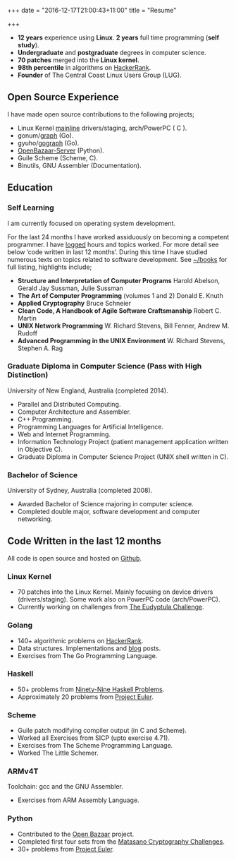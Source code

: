 +++
date = "2016-12-17T21:00:43+11:00"
title = "Resume"

+++

* **12 years** experience using **Linux**. **2 years** full time programming (**self study**). 
* **Undergraduate** and **postgraduate** degrees in computer science.
* **70 patches** merged into the **Linux kernel**.
* **98th percentile** in algorithms on [HackerRank](https://www.hackerrank.com/tcharding).
* **Founder** of The Central Coast Linux Users Group (LUG).

## Open Source Experience
I have made open source contributions to the following projects;

* Linux Kernel [mainline](http://git.kernel.org/cgit/linux/kernel/git/torvalds/linux.git/log/?qt=grep&q=me%40tobin.cc) drivers/staging, arch/PowerPC ( C ).
* gonum/[graph](https://github.com/gonum/graph/graphs/contributors) (Go).
* gyuho/[gograph](https://github.com/gyuho/goraph/graphs/contributors) (Go).
* [OpenBazaar-Server](https://github.com/OpenBazaar/OpenBazaar-Server/graphs/contributors) (Python).
* Guile Scheme (Scheme, C).
* Binutils, GNU Assembler (Documentation).

## Education

### Self Learning
I am currently focused on operating system development. 

For the last 24 months I have worked assiduously on becoming a competent
programmer. I have [logged](https://github.com/tcharding/work-logs) hours and
topics worked. For more detail see below ‘code written in last 12
months’. During this time I have studied numerous texts on topics related to
software development. See [~/books](http://tobin.cc/reading-list) for full
listing, highlights include;

* **Structure and Interpretation of Computer Programs** Harold Abelson, Gerald Jay Sussman, Julie Sussman
* **The Art of Computer Programming** (volumes 1 and 2) Donald E. Knuth
* **Applied Cryptography** Bruce Schneier
* **Clean Code, A Handbook of Agile Software Craftsmanship** Robert C. Martin
* **UNIX Network Programming** W. Richard Stevens, Bill Fenner, Andrew M. Rudoff
* **Advanced Programming in the UNIX Environment** W. Richard Stevens, Stephen A. Rag

### Graduate Diploma in Computer Science (Pass with High Distinction)

University of New England, Australia (completed 2014).

* Parallel and Distributed Computing.
* Computer Architecture and Assembler.
* C++ Programming.
* Programming Languages for Artificial Intelligence.
* Web and Internet Programming.
* Information Technology Project (patient management application written in Objective C).
* Graduate Diploma in Computer Science Project (UNIX shell written in C).

### Bachelor of Science
University of Sydney, Australia (completed 2008).

* Awarded Bachelor of Science majoring in computer science. 
* Completed double major, software development and computer networking.

## Code Written in the last 12 months

All code is open source and hosted on [Github](https://github.com/tcharding/self_learning).

### Linux Kernel
* 70 patches into the Linux Kernel. Mainly focusing on device drivers
  (drivers/staging). Some work also on PowerPC code (arch/PowerPC).
* Currently working on challenges from [The Eudyptula Challenge](http://eudyptula-challenge.org/). 

### Golang
* 140+ algorithmic problems on [HackerRank](https://www.hackerrank.com/tcharding).
* Data structures. Implementations and [blog](http://tobin.cc/blog/) posts.
* Exercises from The Go Programming Language.

### Haskell
* 50+ problems from [Ninety-Nine Haskell Problems](https://wiki.haskell.org/H-99:_Ninety-Nine_Haskell_Problems).
* Approximately 20 problems from [Project Euler](https://projecteuler.net/). 

### Scheme
* Guile patch modifying compiler output (in C and Scheme).
* Worked all Exercises from SICP (upto exercise 4.71).
* Exercises from The Scheme Programming Language.
* Worked The Little Schemer.

### ARMv4T
Toolchain: gcc and the GNU Assembler.

* Exercises from ARM Assembly Language.

### Python
* Contributed to the [Open Bazaar](https://github.com/OpenBazaar/OpenBazaar-Server) project. 
* Completed first four sets from the [Matasano Cryptography Challenges](https://cryptopals.com/). 
* 30+ problems from [Project Euler](https://projecteuler.net/).
